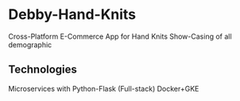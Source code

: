 # Debby-Hand-Knits
Cross-Platform E-Commerce App for Hand Knits Show-Casing of all demographic

## Technologies

Microservices with Python-Flask (Full-stack) Docker+GKE
